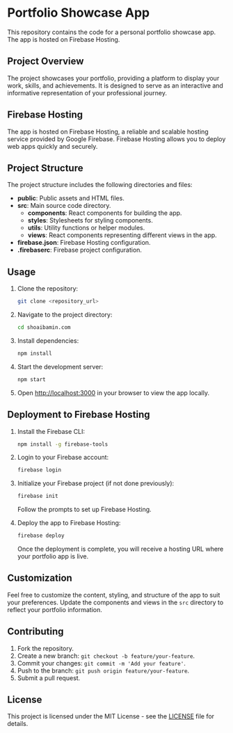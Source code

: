 # Portfolio Showcase App

This repository contains the code for a personal portfolio showcase app. The app is hosted on Firebase Hosting.

## Project Overview

The project showcases your portfolio, providing a platform to display your work, skills, and achievements. It is designed to serve as an interactive and informative representation of your professional journey.

## Firebase Hosting

The app is hosted on Firebase Hosting, a reliable and scalable hosting service provided by Google Firebase. Firebase Hosting allows you to deploy web apps quickly and securely.

## Project Structure

The project structure includes the following directories and files:

- **public**: Public assets and HTML files.
- **src**: Main source code directory.
  - **components**: React components for building the app.
  - **styles**: Stylesheets for styling components.
  - **utils**: Utility functions or helper modules.
  - **views**: React components representing different views in the app.
- **firebase.json**: Firebase Hosting configuration.
- **.firebaserc**: Firebase project configuration.

## Usage

1. Clone the repository:

   ```bash
   git clone <repository_url>
   ```

2. Navigate to the project directory:

   ```bash
   cd shoaibamin.com
   ```

3. Install dependencies:

   ```bash
   npm install
   ```

4. Start the development server:

   ```bash
   npm start
   ```

5. Open [http://localhost:3000](http://localhost:3000) in your browser to view the app locally.

## Deployment to Firebase Hosting

1. Install the Firebase CLI:

   ```bash
   npm install -g firebase-tools
   ```

2. Login to your Firebase account:

   ```bash
   firebase login
   ```

3. Initialize your Firebase project (if not done previously):

   ```bash
   firebase init
   ```

   Follow the prompts to set up Firebase Hosting.

4. Deploy the app to Firebase Hosting:

   ```bash
   firebase deploy
   ```

   Once the deployment is complete, you will receive a hosting URL where your portfolio app is live.

## Customization

Feel free to customize the content, styling, and structure of the app to suit your preferences. Update the components and views in the `src` directory to reflect your portfolio information.

## Contributing

1. Fork the repository.
2. Create a new branch: `git checkout -b feature/your-feature`.
3. Commit your changes: `git commit -m 'Add your feature'`.
4. Push to the branch: `git push origin feature/your-feature`.
5. Submit a pull request.

## License

This project is licensed under the MIT License - see the [LICENSE](LICENSE) file for details.